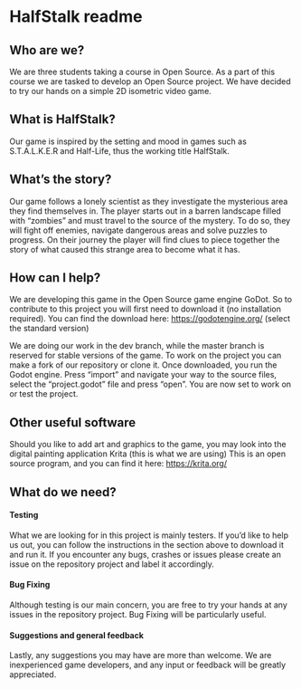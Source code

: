 # HalfStalk readme

## Who are we?
We are three students taking a course in Open Source. As a part of this course we are tasked to develop an Open Source project. We have decided to try our hands on a simple 2D isometric video game.

## What is HalfStalk?
Our game is inspired by the setting and mood in games such as S.T.A.L.K.E.R and Half-Life, thus the working title HalfStalk. 

## What’s the story?
Our game follows a lonely scientist as they investigate the mysterious area they find themselves in. The player starts out in a barren landscape filled with “zombies” and must travel to the source of the mystery. To do so, they will fight off enemies, navigate dangerous areas and solve puzzles to progress. On their journey the player will find clues to piece together the story of what caused this strange area to become what it has. 

## How can I help?
We are developing this game in the Open Source game engine GoDot. So to contribute to this project you will first need to download it (no installation required). 
You can find the download here: https://godotengine.org/ (select the standard version)

We are doing our work in the dev branch, while the master branch is reserved for stable versions of the game. 
To work on the project you can make a fork of our repository or clone it. 
Once downloaded, you run the Godot engine.
Press “import” and navigate your way to the source files, select the “project.godot” file and press “open”.
You are now set to work on or test the project.

## Other useful software
Should you like to add art and graphics to the game, you may look into the digital painting application Krita (this is what we are using)
This is an open source program, and you can find it here: https://krita.org/

## What do we need?
#### Testing
What we are looking for in this project is mainly testers.
If you’d like to help us out, you can follow the instructions in the section above to download it and run it. 
If you encounter any bugs, crashes or issues please create an issue on the repository project and label it accordingly. 

#### Bug Fixing
Although testing is our main concern, you are free to try your hands at any issues in the repository project. Bug Fixing will be particularly useful.

#### Suggestions and general feedback
Lastly, any suggestions you may have are more than welcome. We are inexperienced game developers, and any input or feedback will be greatly appreciated.  


